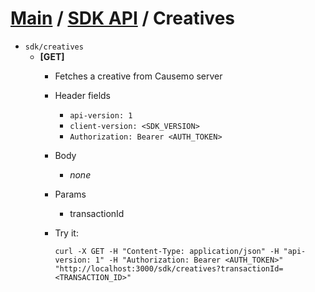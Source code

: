 [Main](https://github.com/Causemo/api-doc/blob/master/README.md) / [SDK API](https://github.com/Causemo/api-doc/blob/master/sections/api/1/sdk/README.md) / Creatives
====================
- `sdk/creatives` 
  - **[GET]**
    - Fetches a creative from Causemo server
    - Header fields
      - `api-version: 1`
      - `client-version: <SDK_VERSION>`
      - `Authorization: Bearer <AUTH_TOKEN>`
    - Body
      - _none_ 
    - Params
      - transactionId
    - Try it:
    
      ```
      curl -X GET -H "Content-Type: application/json" -H "api-version: 1" -H "Authorization: Bearer <AUTH_TOKEN>" "http://localhost:3000/sdk/creatives?transactionId=<TRANSACTION_ID>"
      ```
